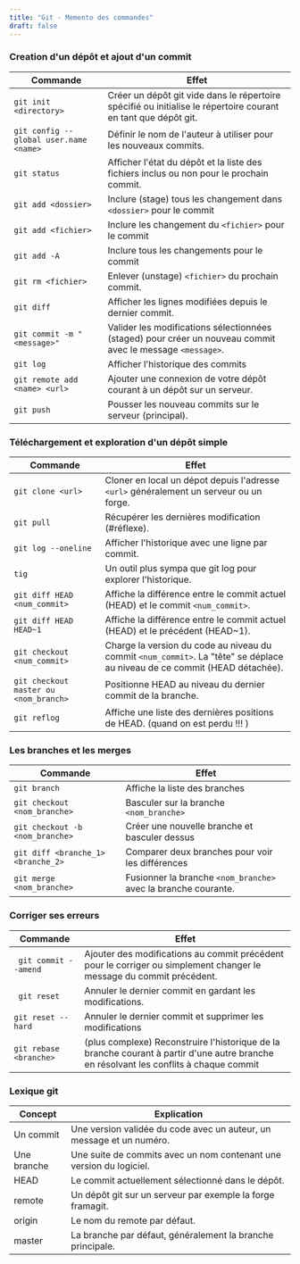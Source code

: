 ```yaml
---
title: "Git - Memento des commandes"
draft: false
---
```


### Creation d'un dépôt et ajout d'un commit

| Commande                               | Effet                                                                                                          |
| -------------------------------------- | -------------------------------------------------------------------------------------------------------------- |
| `git init <directory>`                 | Créer un dépôt git vide dans le répertoire spécifié ou initialise le répertoire courant en tant que dépôt git. |
| `git config --global user.name <name>` | Définir le nom de l'auteur à utiliser pour les nouveaux commits.                                               |
| `git status`                           | Afficher l'état du dépôt et la liste des fichiers inclus ou non pour le prochain commit.                       |
| `git add <dossier>`                    | Inclure (stage) tous les changement dans `<dossier>` pour le commit                                            |
| `git add <fichier>`                    | Inclure les changement du `<fichier>` pour le commit                                                           |
| `git add -A`                           | Inclure tous les changements pour le commit                                                                    |
| `git rm <fichier>`                     | Enlever (unstage) `<fichier>` du prochain commit.                                                              |
| `git diff`                             | Afficher les lignes modifiées depuis le dernier commit.                                                        |
| `git commit -m "<message>"`            | Valider les modifications sélectionnées (staged) pour créer un nouveau commit avec le message `<message>`.     |
| `git log`                              | Afficher l'historique des commits                                                                              |
| `git remote add <name> <url>`          | Ajouter une connexion de votre dépôt courant à un dépôt sur un serveur.                                        |
| `git push`                             | Pousser les nouveau commits sur le serveur (principal).                                                        |

### Téléchargement et exploration d'un dépôt simple

| Commande                              | Effet                                                                                                                      |
| ------------------------------------- | -------------------------------------------------------------------------------------------------------------------------- |
| `git clone <url>`                     | Cloner en local un dépot depuis l'adresse `<url>` généralement un serveur ou un forge.                                     |
| `git pull `                           | Récupérer les dernières modification (#réflexe).                                                                           |
| `git log --oneline`                   | Afficher l'historique avec une ligne par commit.                                                                           |
| `tig`                                 | Un outil plus sympa que git log pour explorer l'historique.                                                                |
| `git diff HEAD <num_commit>`          | Affiche la différence entre le commit actuel (HEAD) et le commit `<num_commit>`.                                           |
| `git diff HEAD HEAD~1`                | Affiche la différence entre le commit actuel (HEAD) et le précédent (HEAD~1).                                              |
| `git checkout <num_commit>`           | Charge la version du code au niveau du commit `<num_commit>`. La "tête" se déplace au niveau de ce commit (HEAD détachée). |
| `git checkout master ou <nom_branch>` | Positionne HEAD au niveau du dernier commit de la branche.                                                                 |
| `git reflog`                          | Affiche une liste des dernières positions de HEAD. (quand on est perdu !!! )                                               |

### Les branches et les merges

| Commande                           | Effet                                                          |
| ---------------------------------- | -------------------------------------------------------------- |
| `git branch`                       | Affiche la liste des branches                                  |
| `git checkout <nom_branche>`       | Basculer sur la branche `<nom_branche>`                        |
| `git checkout -b <nom_branche>`    | Créer une nouvelle branche et basculer dessus                  |
| `git diff <branche_1> <branche_2>` | Comparer deux branches pour voir les différences               |
| `git merge <nom_branche> `         | Fusionner la branche `<nom_branche>` avec la branche courante. |

### Corriger ses erreurs

| Commande               | Effet                                                                                                                                  |
| ---------------------- | -------------------------------------------------------------------------------------------------------------------------------------- |
| ` git commit --amend`  | Ajouter des modifications au commit précédent pour le corriger ou simplement changer le message du commit précédent.                   |
| ` git reset`           | Annuler le dernier commit en gardant les modifications.                                                                                |
| `git reset --hard`     | Annuler le dernier commit et supprimer les modifications                                                                               |
| `git rebase <branche>` | (plus complexe) Reconstruire l'historique de la branche courant à partir d'une autre branche en résolvant les conflits à chaque commit |

### Lexique git

| Concept     | Explication                                                          |
| ----------- | -------------------------------------------------------------------- |
| Un commit   | Une version validée du code avec un auteur, un message et un numéro. |
| Une branche | Une suite de commits avec un nom contenant une version du logiciel.  |
| HEAD        | Le commit actuellement sélectionné dans le dépôt.                    |
| remote      | Un dépôt git sur un serveur par exemple la forge framagit.           |
| origin      | Le nom du remote par défaut.                                         |
| master      | La branche par défaut, généralement la branche principale.           |
